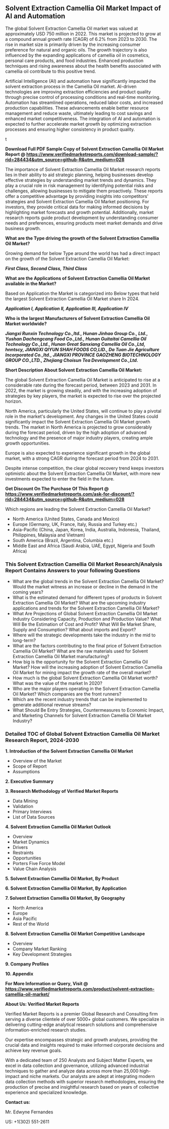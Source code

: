 <h2>Solvent Extraction Camellia Oil Market Impact of AI and Automation</h2><p>The global Solvent Extraction Camellia Oil market was valued at approximately USD 750 million in 2022. This market is projected to grow at a compound annual growth rate (CAGR) of 6.2% from 2023 to 2030. The rise in market size is primarily driven by the increasing consumer preference for natural and organic oils. The growth trajectory is also influenced by the expanding applications of camellia oil in cosmetics, personal care products, and food industries. Enhanced production techniques and rising awareness about the health benefits associated with camellia oil contribute to this positive trend.</p><p>Artificial Intelligence (AI) and automation have significantly impacted the solvent extraction process in the Camellia Oil market. AI-driven technologies are improving extraction efficiencies and product quality through precise control of processing conditions and real-time monitoring. Automation has streamlined operations, reduced labor costs, and increased production capabilities. These advancements enable better resource management and reduce waste, ultimately leading to cost savings and enhanced market competitiveness. The integration of AI and automation is expected to further accelerate market growth by optimizing extraction processes and ensuring higher consistency in product quality.</p>t</p><p id="" class=""><strong>Download Full PDF Sample Copy of Solvent Extraction Camellia Oil Market Report @ <a href="https://www.verifiedmarketreports.com/download-sample/?rid=284434&utm_source=github-R&utm_medium=028" target="_blank">https://www.verifiedmarketreports.com/download-sample/?rid=284434&utm_source=github-R&utm_medium=028</a></strong></p><p>The importance of&nbsp;Solvent Extraction Camellia Oil Market research reports lies in their ability to aid strategic planning, helping businesses develop effective strategies by understanding market trends and dynamics. They play a crucial role in risk management by identifying potential risks and challenges, allowing businesses to mitigate them proactively. These reports offer a competitive advantage by providing insights into competitors' strategies and Solvent Extraction Camellia Oil Market positioning. For investors, they provide critical data for making informed decisions by highlighting market forecasts and growth potential. Additionally, market research reports guide product development by understanding consumer needs and preferences, ensuring products meet market demands and drive business growth.</p><p><strong>What are the&nbsp;Type driving the growth of the Solvent Extraction Camellia Oil Market?</strong></p><p id="" class="">Growing demand for below Type around the world has had a direct impact on the growth of the Solvent Extraction Camellia Oil Market:</p><em><strong>First Class, Second Class, Third Class</strong></em></p><strong>What are the&nbsp;Applications&nbsp;of Solvent Extraction Camellia Oil Market available in the Market?</strong></p><p id="" class="">Based on Application the Market is categorized into Below types that held the largest Solvent Extraction Camellia Oil Market share In 2024.</p><em><strong>Application I, Application II, Application III, Application IV</strong></em></p><strong>Who is the largest Manufacturers of Solvent Extraction Camellia Oil Market worldwide?</strong></p><p><em><strong>Jiangxi Runxin Technology Co.,ltd., Hunan Jinhao Group Co., Ltd., Yushan Dachengcang Food Co.,Ltd., Hunan Guitaitai Camellia Oil Technology Co.,Ltd., Hunan Great Sanxiang Camellia Oil Co.,Ltd, hnntscy, JIANGXI QIYUN SHAH FOODS CO,LID., Da Tuan Jie Agriculture Incorporated Co.,ltd., JIANGXI PROVINCE GAOZHENG BIOTECHNOLOGY GROUP CO.,LTD., Zhejiang Choisun Tea Development Co.,Ltd.</strong></em></p><p id="" class=""><strong>Short Description About Solvent Extraction Camellia Oil Market:</strong></p><p>The global Solvent Extraction Camellia Oil Market is anticipated to rise at a considerable rate during the forecast period, between 2023 and 2031. In 2022, the market is growing steadily, and with the increasing adoption of strategies by key players, the market is expected to rise over the projected horizon.</p><p>North America, particularly the United States, will continue to play a pivotal role in the market's development. Any changes in the United States could significantly impact the Solvent Extraction Camellia Oil Market growth trends. The market in North America is projected to grow considerably during the forecast period, driven by the high adoption of advanced technology and the presence of major industry players, creating ample growth opportunities.</p><p>Europe is also expected to experience significant growth in the global market, with a strong CAGR during the forecast period from 2024 to 2031.</p><p>Despite intense competition, the clear global recovery trend keeps investors optimistic about the Solvent Extraction Camellia Oil Market, with more new investments expected to enter the field in the future.</p><p id="" class=""><strong>Get Discount On The Purchase Of This Report @ <a href="https://www.verifiedmarketreports.com/ask-for-discount/?rid=284434&utm_source=github-R&utm_medium=028" target="_blank">https://www.verifiedmarketreports.com/ask-for-discount/?rid=284434&utm_source=github-R&utm_medium=028</a></strong></p>Which regions are leading the Solvent Extraction Camellia Oil Market?</p><ul><li>North America (United States, Canada and Mexico)</li><li>Europe (Germany, UK, France, Italy, Russia and Turkey etc.)</li><li>Asia-Pacific (China, Japan, Korea, India, Australia, Indonesia, Thailand, Philippines, Malaysia and Vietnam)</li><li>South America (Brazil, Argentina, Columbia etc.)</li><li>Middle East and Africa (Saudi Arabia, UAE, Egypt, Nigeria and South Africa)</li></ul><h3 id="" class="">This Solvent Extraction Camellia Oil Market Research/Analysis Report Contains Answers to your following Questions</h3><ul><li>What are the global trends in the Solvent Extraction Camellia Oil Market? Would the market witness an increase or decline in the demand in the coming years?</li><li>What is the estimated demand for different types of products in Solvent Extraction Camellia Oil Market? What are the upcoming industry applications and trends for the Solvent Extraction Camellia Oil Market?</li><li>What Are Projections of Global Solvent Extraction Camellia Oil Market Industry Considering Capacity, Production and Production Value? What Will Be the Estimation of Cost and Profit? What Will Be Market Share, Supply and Consumption? What about imports and Export?</li><li>Where will the strategic developments take the industry in the mid to long-term?</li><li>What are the factors contributing to the final price of Solvent Extraction Camellia Oil Market? What are the raw materials used for Solvent Extraction Camellia Oil Market manufacturing?</li><li>How big is the opportunity for the Solvent Extraction Camellia Oil Market? How will the increasing adoption of Solvent Extraction Camellia Oil Market for mining impact the growth rate of the overall market?</li><li>How much is the global Solvent Extraction Camellia Oil Market worth? What was the value of the market In 2020?</li><li>Who are the major players operating in the Solvent Extraction Camellia Oil Market? Which companies are the front runners?</li><li>Which are the recent industry trends that can be implemented to generate additional revenue streams?</li><li>What Should Be Entry Strategies, Countermeasures to Economic Impact, and Marketing Channels for Solvent Extraction Camellia Oil Market Industry?</li></ul><h3 id="" class="">Detailed TOC of Global Solvent Extraction Camellia Oil Market Research Report, 2024-2030</h3><p id="" class=""><strong>1. Introduction of the Solvent Extraction Camellia Oil Market</strong></p><ul><li>Overview of the Market</li><li>Scope of Report</li><li>Assumptions</li></ul><p id="" class=""><strong>2. Executive Summary</strong></p><p id="" class=""><strong>3. Research Methodology of Verified Market Reports</strong></p><ul><li>Data Mining</li><li>Validation</li><li>Primary Interviews</li><li>List of Data Sources</li></ul><p id="" class=""><strong>4. Solvent Extraction Camellia Oil Market Outlook</strong></p><ul><li>Overview</li><li>Market Dynamics</li><li>Drivers</li><li>Restraints</li><li>Opportunities</li><li>Porters Five Force Model</li><li>Value Chain Analysis</li></ul><p id="" class=""><strong>5. Solvent Extraction Camellia Oil Market, By Product</strong></p><p id="" class=""><strong>6. Solvent Extraction Camellia Oil Market, By Application</strong></p><p id="" class=""><strong>7. Solvent Extraction Camellia Oil Market, By Geography</strong></p><ul><li>North America</li><li>Europe</li><li>Asia Pacific</li><li>Rest of the World</li></ul><p id="" class=""><strong>8. Solvent Extraction Camellia Oil Market Competitive Landscape</strong></p><ul><li>Overview</li><li>Company Market Ranking</li><li>Key Development Strategies</li></ul><p id="" class=""><strong>9. Company Profiles</strong></p><p id="" class=""><strong>10. Appendix</strong></p><p id="" class=""><strong>For More Information or Query, Visit @ <a href="https://www.verifiedmarketreports.com/product/solvent-extraction-camellia-oil-market/" target="_blank">https://www.verifiedmarketreports.com/product/solvent-extraction-camellia-oil-market/</a></strong></p><p id="" class=""><strong>About Us: Verified Market Reports</strong></p><p id="" class="">Verified Market Reports is a premier Global Research and Consulting firm serving a diverse clientele of over 5000+ global customers. We specialize in delivering cutting-edge analytical research solutions and comprehensive information-enriched research studies.</p><p id="" class="">Our expertise encompasses strategic and growth analyses, providing the crucial data and insights required to make informed corporate decisions and achieve key revenue goals.</p><p id="" class="">With a dedicated team of 250 Analysts and Subject Matter Experts, we excel in data collection and governance, utilizing advanced industrial techniques to gather and analyze data across more than 25,000 high-impact and niche markets. Our analysts are adept at integrating modern data collection methods with superior research methodologies, ensuring the production of precise and insightful research based on years of collective experience and specialized knowledge.</p><p id="" class=""><strong>Contact us:</strong></p><p id="" class="">Mr. Edwyne Fernandes</p><p id="" class="">US: +1(302) 551-2611</p>